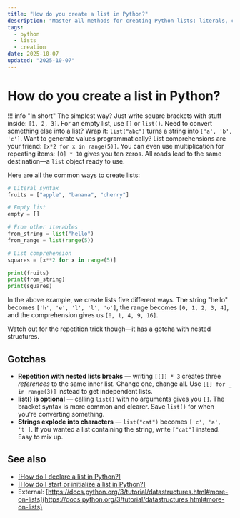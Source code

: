 ```yaml
---
title: "How do you create a list in Python?"
description: "Master all methods for creating Python lists: literals, constructors, comprehensions, and converting from other data types."
tags:
  - python
  - lists
  - creation
date: 2025-10-07
updated: "2025-10-07"
---
```


# How do you create a list in Python?

<!-- more -->

!!! info "In short"
    The simplest way? Just write square brackets with stuff inside: `[1, 2, 3]`. For an empty list, use `[]` or `list()`. Need to convert something else into a list? Wrap it: `list("abc")` turns a string into `['a', 'b', 'c']`. Want to generate values programmatically? List comprehensions are your friend: `[x*2 for x in range(5)]`. You can even use multiplication for repeating items: `[0] * 10` gives you ten zeros. All roads lead to the same destination—a `list` object ready to use.

Here are all the common ways to create lists:

```python
# Literal syntax
fruits = ["apple", "banana", "cherry"]

# Empty list
empty = []

# From other iterables
from_string = list("hello")
from_range = list(range(5))

# List comprehension
squares = [x**2 for x in range(5)]

print(fruits)
print(from_string)
print(squares)
```

In the above example, we create lists five different ways. The string "hello" becomes `['h', 'e', 'l', 'l', 'o']`, the range becomes `[0, 1, 2, 3, 4]`, and the comprehension gives us `[0, 1, 4, 9, 16]`.

Watch out for the repetition trick though—it has a gotcha with nested structures.

## Gotchas

* **Repetition with nested lists breaks** — writing `[[]] * 3` creates three *references* to the same inner list. Change one, change all. Use `[[] for _ in range(3)]` instead to get independent lists.
* **list() is optional** — calling `list()` with no arguments gives you `[]`. The bracket syntax is more common and clearer. Save `list()` for when you're converting something.
* **Strings explode into characters** — `list("cat")` becomes `['c', 'a', 't']`. If you wanted a list containing the string, write `["cat"]` instead. Easy to mix up.

## See also

* [[How do I declare a list in Python?]](./how-to-declare-list-in-python.md)
* [[How do I start or initialize a list in Python?]](./how-to-initialize-list-in-python.md)
* External: [https://docs.python.org/3/tutorial/datastructures.html#more-on-lists](https://docs.python.org/3/tutorial/datastructures.html#more-on-lists)

<script type="application/ld+json">
{
  "@context": "https://schema.org",
  "@type": "FAQPage",
  "mainEntity": [{
    "@type": "Question",
    "name": "How do you create a list in Python?",
    "acceptedAnswer": {
      "@type": "Answer",
      "text": "The simplest way? Just write square brackets with stuff inside: [1, 2, 3]. For an empty list, use [] or list(). Need to convert something else into a list? Wrap it: list('abc') turns a string into ['a', 'b', 'c']. Want to generate values programmatically? List comprehensions are your friend: [x*2 for x in range(5)]. You can even use multiplication for repeating items: [0] * 10 gives you ten zeros. All roads lead to the same destination—a list object ready to use."
    }
  }]
}
</script>
